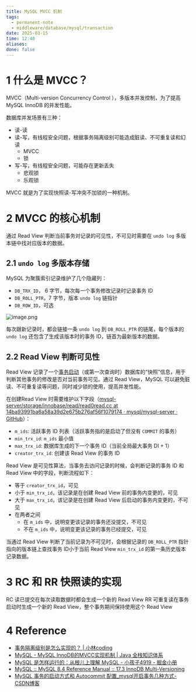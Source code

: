 ```yaml
---
title: MySQL MVCC 机制
tags:
  - permanent-note
  - middleware/database/mysql/transaction
date: 2025-03-15
time: 12:48
aliases: 
done: false
---
```

# 1 什么是 MVCC？

MVCC（Multi-version Concurrency Control ），多版本并发控制，为了提高 MySQL InnoDB 的并发性能。

数据库并发场景有三种：
* 读-读
* 读-写，有线程安全问题，根据事务隔离级别可能造成脏读、不可重复读和幻读
	* MVCC
	* 锁
* 写-写，有线程安全问题，可能存在更新丢失
	* 悲观锁
	* 乐观锁

MVCC 就是为了实现快照读-写冲突不加锁的一种机制。
# 2 MVCC 的核心机制

通过 Read View 判断当前事务对记录的可见性，不可见时需要在 `undo log` 多版本链中找对应版本的数据。

## 2.1 `undo log` 多版本存储

MySQL 为聚簇索引记录维护了几个隐藏列：
- `DB_TRX_ID`， 6 字节，每次每一个事务修改记录时记录事务 ID
- `DB_ROLL_PTR`，7 字节，版本 `undo log` 链指针
- `DB_ROW_ID`，可选

![image.png](https://images.hnzhrh.com/note/20250315154703814.png)


每次跟新记录时，都会链接一条 `undo log` 到 `DB_ROLL_PTR` 的链尾，每个版本的 `undo log` 还包含了生成该版本时的事务 ID，链首为最新版本的数据。
## 2.2 Read View 判断可见性

Read View 记录了一个[事务启动](https://blog.csdn.net/jkzyx123/article/details/131206646)（或第一次查询时）数据库的“快照”信息，用于判断其他事务的修改是否对当前事务可见。通过 Read View，MySQL 可以避免脏读、不可重复读等问题，同时减少锁的使用，提高并发性能。

在创建Read View 时需要维护以下字段（[mysql-server/storage/innobase/read/read0read.cc at 14ba93991ba6a58a39d2e675b276af56f1079174 · mysql/mysql-server · GitHub](https://github.com/mysql/mysql-server/blob/14ba93991ba6a58a39d2e675b276af56f1079174/storage/innobase/read/read0read.cc#L315)）：
* `m_ids`: 活跃事务 ID 列表（活跃事务指的是启动了但没有 `COMMIT` 的事务）
* `min_trx_id`: `m_ids` 最小值
* `max_trx_id`: 数据库生成的下一个事务 ID（当前全局最大事务 DI + 1）
* `creator_trx_id`: 创建该 Read View 的事务 ID

Read View 是可见性算法，当事务去访问记录的时候，会判断记录的事务 ID 和 Read View 中的字段，判断流程如下：
* 等于 `creator_trx_id`，可见
* 小于 `min_trx_id`，该记录是在创建 Read View 前的事务内变更的，可见
* 大于 `max_trx_id`，该记录是在创建 Read View 后启动的事务内变更的，不可见
* 在两者之间
	* 在 `m_ids` 中，说明变更该记录的事务还没提交，不可见
	* 不在 `m_ids` 中，说明变更该记录的事务已经提交，可见

当通过 Read View 判断了当前记录为不可见时，会根据记录的 `DB_ROLL_PTR` 指针指向的版本链上查找事务 ID小于当前 Read View `min_trx_id` 的第一条历史版本记录数据。

# 3 RC 和 RR 快照读的实现

RC 读已提交在每次读取数据时都会生成一个新的 Read View
RR 可重复读在事务启动时生成一个新的 Read View，整个事务期间保持使用这个 Read View


# 4 Reference
* [事务隔离级别是怎么实现的？ \| 小林coding](https://xiaolincoding.com/mysql/transaction/mvcc.html)
* [MySQL - MySQL InnoDB的MVCC实现机制 \| Java 全栈知识体系](https://pdai.tech/md/db/sql-mysql/sql-mysql-mvcc.html)
* [MySQL 是怎样运行的：从根儿上理解 MySQL - 小孩子4919 - 掘金小册](https://juejin.cn/book/6844733769996304392/section/6844733770071801870)
* [MySQL :: MySQL 8.4 Reference Manual :: 17.3 InnoDB Multi-Versioning](https://dev.mysql.com/doc/refman/8.4/en/innodb-multi-versioning.html)
* [MySQL 事务的启动方式和 Autocommit 配置\_mysql开启事务几种方式-CSDN博客](https://blog.csdn.net/jkzyx123/article/details/131206646)